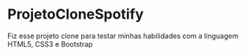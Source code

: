 # ProjetoCloneSpotify
Fiz esse projeto clone para testar minhas habilidades com a linguagem HTML5, CSS3 e Bootstrap
